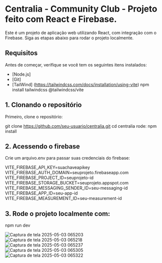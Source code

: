 # Centralia - Community Club - Projeto feito com React e Firebase.

Este é um projeto de aplicação web utilizando React, com integração com o Firebase. Siga as etapas abaixo para rodar o projeto localmente.

## Requisitos

Antes de começar, verifique se você tem os seguintes itens instalados:

- [Node.js]
- [Git]
- [TailWind] (https://tailwindcss.com/docs/installation/using-vite) npm install tailwindcss @tailwindcss/vite

## 1. Clonando o repositório

Primeiro, clone o repositório:

git clone https://github.com/seu-usuario/centralia.git
cd centralia
rode: 
npm install

## 2. Acessendo o firebase

Crie um arquivo.env para passar suas credenciais do firebase:

VITE_FIREBASE_API_KEY=suachaveapikey
VITE_FIREBASE_AUTH_DOMAIN=seuprojeto.firebaseapp.com
VITE_FIREBASE_PROJECT_ID=seuprojeto-id
VITE_FIREBASE_STORAGE_BUCKET=seuprojeto.appspot.com
VITE_FIREBASE_MESSAGING_SENDER_ID=seu-messaging-id
VITE_FIREBASE_APP_ID=seu-app-id
VITE_FIREBASE_MEASUREMENT_ID=seu-measurement-id

## 3. Rode o projeto localmente com:
npm run dev

![Captura de tela 2025-05-03 065203](https://github.com/user-attachments/assets/1df0e054-ff36-432a-ac01-6b6f3c11228e)
![Captura de tela 2025-05-03 065218](https://github.com/user-attachments/assets/63ed6373-816e-4c1c-b2d2-fb331799b567)
![Captura de tela 2025-05-03 065237](https://github.com/user-attachments/assets/33bfa73a-9074-46df-ac13-15cd3253179e)
![Captura de tela 2025-05-03 065305](https://github.com/user-attachments/assets/46ca1714-7ec7-4b77-a847-a905ce107487)
![Captura de tela 2025-05-03 065322](https://github.com/user-attachments/assets/508f19d5-f029-49d0-9f98-1d6484f348e7)






